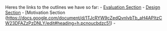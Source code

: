 Heres the links to the outlines we have so far:
    - [Evaluation Section](https://docs.google.com/document/d/14cVhklKUw8NPFyMT-ErI2OJJZlXIVqDYzt13vgwpt3U/edit?tab=t.0)
    - [Design Section](https://docs.google.com/document/d/1ge0dyJLpX0c_ceh-qSxyfqQPMhmh2EHL19y2pr2uAiE/edit)
    - [Motivation Section (https://docs.google.com/document/d/1TJcRYW9cZedQvnlvbTb_aH4APItzCW23DFAZzPzDNLY/edit#heading=h.pcnoucbdzc51)
    - 
    
